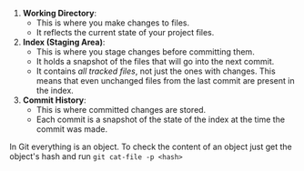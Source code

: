1. **Working Directory**:
    - This is where you make changes to files.
    - It reflects the current state of your project files.
2. **Index (Staging Area)**:
    - This is where you stage changes before committing them.
    - It holds a snapshot of the files that will go into the next commit.
    - It contains _all tracked files_, not just the ones with changes. This means that even unchanged files from the last commit are present in the index.
3. **Commit History**:
    - This is where committed changes are stored.
    - Each commit is a snapshot of the state of the index at the time the commit was made.

In Git everything is an object. To check the content of an object just get the object's hash and run `git cat-file -p <hash>` 
